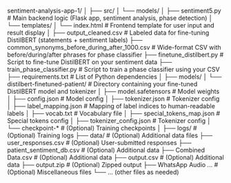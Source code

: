 sentiment-analysis-app-1/
│
├── src/
│   └── models/
│       ├── sentiment5.py                # Main backend logic (Flask app, sentiment analysis, phase detection)
│       └── templates/
│           └── index.html               # Frontend template for user input and result display
│
├── output_cleaned.csv                   # Labeled data for fine-tuning DistilBERT (statements + sentiment labels)
├── common_synonyms_before_during_after_1000.csv  # Wide-format CSV with before/during/after phrases for phase classifier
├── finetune_distilbert.py               # Script to fine-tune DistilBERT on your sentiment data
├── train_phase_classifier.py            # Script to train a phase classifier using your CSV
├── requirements.txt                     # List of Python dependencies
│
├── models/
│   └── distilbert-finetuned-patient/    # Directory containing your fine-tuned DistilBERT model and tokenizer
│       ├── model.safetensors            # Model weights
│       ├── config.json                  # Model config
│       ├── tokenizer.json               # Tokenizer config
│       ├── label_mapping.json           # Mapping of label indices to human-readable labels
│       ├── vocab.txt                    # Vocabulary file
│       ├── special_tokens_map.json      # Special tokens config
│       ├── tokenizer_config.json        # Tokenizer config
│       └── checkpoint-*                 # (Optional) Training checkpoints
│
├── logs/                                # (Optional) Training logs
├── data/                                # (Optional) Additional data files
├── user_responses.csv                   # (Optional) User-submitted responses
├── patient_sentiment_db.csv             # (Optional) Additional data
├── Combined Data.csv                    # (Optional) Additional data
├── output.csv                           # (Optional) Additional data
├── output.zip                           # (Optional) Zipped output
├── WhatsApp Audio ...                   # (Optional) Miscellaneous files
└── ... (other files as needed)
